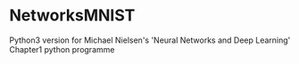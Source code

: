 # NetworksMNIST
Python3 version for Michael Nielsen's 'Neural Networks and Deep Learning' Chapter1 python programme
